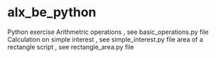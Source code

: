 # alx_be_python
Python exercise
Arithmetric operations , see basic_operations.py file
Calculation on simple interest , see simple_interest.py file
area of a rectangle script , see rectangle_area.py file